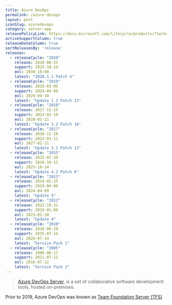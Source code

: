 ```yaml
---
title: Azure DevOps
permalink: /azure-devops
layout: post
iconSlug: azuredevops
category: server-app
releasePolicyLink: https://docs.microsoft.com/lifecycle/products/?terms=Azure%20DevOps
activeSupportColumn: true
releaseDateColumn: true
sortReleasesBy: 'release'
releases:
  - releaseCycle: "2020"
    release: 2020-08-25
    support: 2025-10-14
    eol: 2030-10-08
    latest: "2020.1.1 Patch 4"
  - releaseCycle: "2019"
    release: 2019-03-05
    support: 2024-04-09
    eol: 2029-04-10
    latest: "Update 1.1 Patch 13"
  - releaseCycle: "2018"
    release: 2017-11-15
    support: 2023-01-10
    eol: 2028-01-11
    latest: "Update 3.2 Patch 16"
  - releaseCycle: "2017"
    release: 2016-11-16
    support: 2022-01-11
    eol: 2027-01-11
    latest: "Update 3.1 Patch 13"
  - releaseCycle: "2015"
    release: 2015-07-30
    support: 2020-10-13
    eol: 2025-10-14
    latest: "Update 4.2 Patch 6"
  - releaseCycle: "2013"
    release: 2014-01-15
    support: 2019-04-09
    eol: 2024-04-09
    latest: "Update 5"
  - releaseCycle: "2012"
    release: 2012-10-31
    support: 2019-01-09
    eol: 2023-01-10
    latest: "Update 4"
  - releaseCycle: "2010"
    release: 2010-06-29
    support: 2015-07-14
    eol: 2020-07-14
    latest: "Service Pack 1"
  - releaseCycle: "2005"
    release: 2006-06-17
    support: 2011-07-12
    eol: 2016-07-12
    latest: "Service Pack 1"
---
```


> [Azure DevOps Server](https://azure.microsoft.com/services/devops/), is a set of collaborative software development tools, hosted on-premises.

Prior to 2019, Azure DevOps was known as [Team Foundation Server (TFS)](https://docs.microsoft.com/lifecycle/products/?terms=Team%20Foundation%20Server)